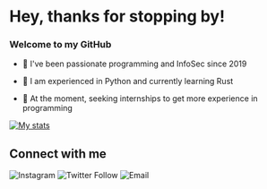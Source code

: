 # Hey, thanks for stopping by!

### Welcome to my GitHub

- 🌱 I've been passionate programming and InfoSec since 2019 

- 📝 I am experienced in Python and currently learning Rust

- 💼 At the moment, seeking internships to get more experience in programming

[![My stats](https://github-readme-stats.vercel.app/api?username=iinc0gnit0)](https://github.com/anuraghazra/github-readme-stats)

## Connect with me

![Instagram](https://img.shields.io/badge/Instagram-inc0gnit0.offical-red?style=social&logo=instagram) ![Twitter Follow](https://img.shields.io/badge/Instagram-iinc0gnit0-red?style=social&logo=twitter) ![Email](https://img.shields.io/badge/Email-iinc0gnit0-red?style=social&logo=Protonmail)
